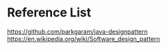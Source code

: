 # Reference List
https://github.com/parkgaram/java-designpattern
https://en.wikipedia.org/wiki/Software_design_pattern